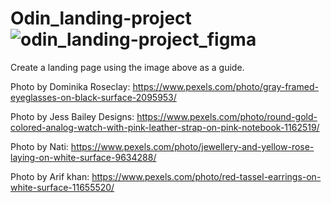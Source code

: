 # Odin_landing-project![odin_landing-project_figma](https://user-images.githubusercontent.com/79671791/172251309-6271b069-8351-4eca-86eb-6a6858e320cb.png)

Create a landing page using the image above as a guide.

Photo by Dominika Roseclay: https://www.pexels.com/photo/gray-framed-eyeglasses-on-black-surface-2095953/

Photo by Jess Bailey Designs: https://www.pexels.com/photo/round-gold-colored-analog-watch-with-pink-leather-strap-on-pink-notebook-1162519/

Photo by Nati: https://www.pexels.com/photo/jewellery-and-yellow-rose-laying-on-white-surface-9634288/

Photo by Arif khan: https://www.pexels.com/photo/red-tassel-earrings-on-white-surface-11655520/
